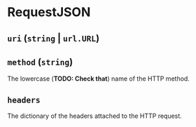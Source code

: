# RequestJSON

## `uri` (`string` | `url.URL`)

## `method` (`string`)

The lowercase (**TODO: Check that**) name of the HTTP method.

## `headers`

The dictionary of the headers attached to the HTTP request.
